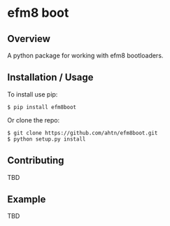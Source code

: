efm8 boot
===============================

Overview
--------

A python package for working with efm8 bootloaders.

Installation / Usage
--------------------

To install use pip:

    $ pip install efm8boot


Or clone the repo:

    $ git clone https://github.com/ahtn/efm8boot.git
    $ python setup.py install
    
Contributing
------------

TBD

Example
-------

TBD
